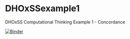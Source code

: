 # DHOxSSexample1
DHOxSS Computational Thinking Example 1 - Concordance

[![Binder](https://mybinder.org/badge_logo.svg)](https://mybinder.org/v2/gh/davidderoure/DHOxSSexample1/master?labpath=DHOxSSexample1.ipynb)
